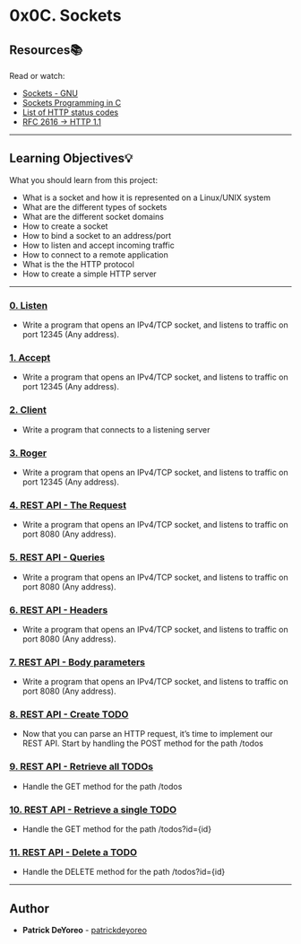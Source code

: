 # 0x0C. Sockets

## Resources:books:
Read or watch:
* [Sockets - GNU](https://intranet.hbtn.io/rltoken/8-GQYB18McIu6nJsG_IPew)
* [Sockets Programming in C](https://intranet.hbtn.io/rltoken/ACPJ5oRoCzUt3IajvwEKBg)
* [List of HTTP status codes](https://intranet.hbtn.io/rltoken/7QEbgeOKOqhgVaXwvHvQyA)
* [RFC 2616 -> HTTP 1.1](https://intranet.hbtn.io/rltoken/lKmhLE_RqNgR9Ejw54mLVA)

---
## Learning Objectives:bulb:
What you should learn from this project:

* What is a socket and how it is represented on a Linux/UNIX system
* What are the different types of sockets
* What are the different socket domains
* How to create a socket
* How to bind a socket to an address/port
* How to listen and accept incoming traffic
* How to connect to a remote application
* What is the the HTTP protocol
* How to create a simple HTTP server

---

### [0. Listen](./0-server.c)
* Write a program that opens an IPv4/TCP socket, and listens to traffic on port 12345 (Any address).


### [1. Accept](./1-server.c)
* Write a program that opens an IPv4/TCP socket, and listens to traffic on port 12345 (Any address).


### [2. Client](./2-client.c)
* Write a program that connects to a listening server


### [3. Roger](./3-server.c)
* Write a program that opens an IPv4/TCP socket, and listens to traffic on port 12345 (Any address).


### [4. REST API - The Request](./Makefile)
* Write a program that opens an IPv4/TCP socket, and listens to traffic on port 8080 (Any address).


### [5. REST API - Queries](./Makefile)
* Write a program that opens an IPv4/TCP socket, and listens to traffic on port 8080 (Any address).


### [6. REST API - Headers](./Makefile)
* Write a program that opens an IPv4/TCP socket, and listens to traffic on port 8080 (Any address).


### [7. REST API - Body parameters](./Makefile)
* Write a program that opens an IPv4/TCP socket, and listens to traffic on port 8080 (Any address).


### [8. REST API - Create TODO](./Makefile)
* Now that you can parse an HTTP request, it’s time to implement our REST API. Start by handling the POST method for the path /todos


### [9. REST API - Retrieve all TODOs](./Makefile)
* Handle the GET method for the path /todos


### [10. REST API - Retrieve a single TODO](./Makefile)
* Handle the GET method for the path /todos?id={id}


### [11. REST API - Delete a TODO](./Makefile)
* Handle the DELETE method for the path /todos?id={id}

---

## Author
* **Patrick DeYoreo** - [patrickdeyoreo](github.com/patrickdeyoreo)